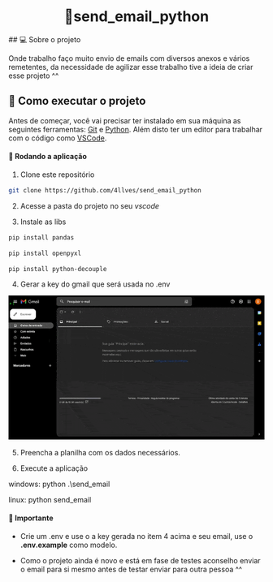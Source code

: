 <h1 align="center">
  🤖send_email_python
</h1>

<p></p>
## 💻 Sobre o projeto

Onde trabalho faço muito envio de emails com diversos anexos e vários remetentes, da necessidade de agilizar esse trabalho tive a ideia de criar esse projeto ^^

## 🚀 Como executar o projeto

Antes de começar, você vai precisar ter instalado em sua máquina as seguintes ferramentas: [Git](https://git-scm.com) e [Python](https://www.python.org/). Além disto ter um editor para trabalhar com o código como [VSCode](https://code.visualstudio.com/).

#### 🧭 Rodando a aplicação

1. Clone este repositório

  ```bash
  git clone https://github.com/4llves/send_email_python
  ```

2. Acesse a pasta do projeto no seu *vscode*
	
3. Instale as libs

  ```bash
  pip install pandas
  ```
  
  
  ```bash
  pip install openpyxl
  ```
  
  
  ```bash
  pip install python-decouple
  ```

4. Gerar a key do gmail que será usada no .env

  <img alt="Generate Key" src="https://github.com/4llves/send_email_python/blob/main/.github/generate_key.gif" />

5. Preencha a planilha com os dados necessários.

6. Execute a aplicação 

windows: python .\send_email

linux: python send_email

#### 📌 Importante

- Crie um .env e use o a key gerada no item 4 acima e seu email, use o **.env.example** como modelo.

- Como o projeto ainda é novo e está em fase de testes aconselho enviar o email para si mesmo antes de testar enviar para outra pessoa ^^
